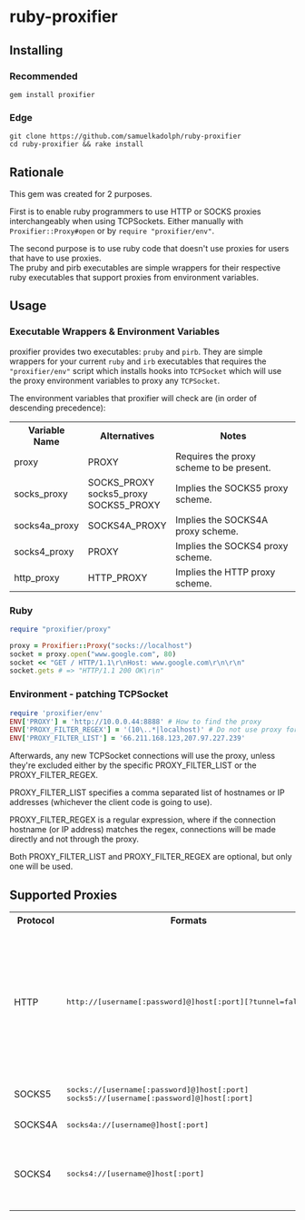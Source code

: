 # ruby-proxifier

## Installing

### Recommended

```
gem install proxifier
```

### Edge

```
git clone https://github.com/samuelkadolph/ruby-proxifier
cd ruby-proxifier && rake install
```

## Rationale

This gem was created for 2 purposes.

First is to enable ruby programmers to use HTTP or SOCKS proxies
interchangeably when using TCPSockets. Either manually with
`Proxifier::Proxy#open` or by `require "proxifier/env"`.

The second purpose is to use ruby code that doesn't use proxies for users that
have to use proxies.<br>The pruby and pirb executables are simple wrappers for
their respective ruby executables that support proxies from environment
variables.

## Usage

### Executable Wrappers & Environment Variables

proxifier provides two executables: `pruby` and `pirb`. They are simple
wrappers for your current `ruby` and `irb` executables that requires the
`"proxifier/env"` script which installs hooks into `TCPSocket` which will use
the proxy environment variables to proxy any `TCPSocket`.

The environment variables that proxifier will check are (in order of descending
precedence):

<table>
  <tr>
    <th>Variable Name</th>
    <th>Alternatives</th>
    <th>Notes</th>
  </tr>
  <tr>
    <td>proxy</td>
    <td>PROXY</td>
    <td>Requires the proxy scheme to be present.</td>
  </tr>
  <tr>
    <td>socks_proxy</td>
    <td>SOCKS_PROXY<br>socks5_proxy<br>SOCKS5_PROXY</td>
    <td>Implies the SOCKS5 proxy scheme.</td>
  </tr>
  <tr>
    <td>socks4a_proxy</td>
    <td>SOCKS4A_PROXY</td>
    <td>Implies the SOCKS4A proxy scheme.</td>
  </tr>
  <tr>
    <td>socks4_proxy</td>
    <td>PROXY</td>
    <td>Implies the SOCKS4 proxy scheme.</td>
  </tr>
  <tr>
    <td>http_proxy</td>
    <td>HTTP_PROXY</td>
    <td>Implies the HTTP proxy scheme.</td>
  </tr>
</table>

### Ruby

```ruby
require "proxifier/proxy"

proxy = Proxifier::Proxy("socks://localhost")
socket = proxy.open("www.google.com", 80)
socket << "GET / HTTP/1.1\r\nHost: www.google.com\r\n\r\n"
socket.gets # => "HTTP/1.1 200 OK\r\n"
```

### Environment - patching TCPSocket

```ruby
require 'proxifier/env'
ENV['PROXY'] = 'http://10.0.0.44:8888' # How to find the proxy
ENV['PROXY_FILTER_REGEX'] = '(10\..*|localhost)' # Do not use proxy for connections inside internal net or localhost
ENV['PROXY_FILTER_LIST'] = '66.211.168.123,207.97.227.239'
```

Afterwards, any new TCPSocket connections will use the proxy, unless they're excluded either by the specific PROXY_FILTER_LIST or the PROXY_FILTER_REGEX.

PROXY_FILTER_LIST specifies a comma separated list of hostnames or IP addresses (whichever the client code is going to use).

PROXY_FILTER_REGEX is a regular expression, where if the connection hostname (or IP address) matches the regex, connections will be made directly and not through the proxy.

Both PROXY_FILTER_LIST and PROXY_FILTER_REGEX are optional, but only one will be used.

## Supported Proxies

<table>
  <tr>
    <th>Protocol</th>
    <th>Formats</th>
    <th>Notes</th>
  </tr>
  <tr>
    <td>HTTP</td>
    <td><pre>http://[username[:password]@]host[:port][?tunnel=false]</pre></td>
    <td>
      The port defaults to 80. This is currently a limitation that may be solved in the future.<br>
      Appending <code>?tunnel=false</code> forces the proxy to not use <code>CONNECT</code>.</td>
  </tr>
  <tr>
    <td>SOCKS5</td>
    <td><pre>socks://[username[:password]@]host[:port]
socks5://[username[:password]@]host[:port]</pre></td>
    <td>
      Port defaults to 1080.
    </td>
  </tr>
  <tr>
    <td>SOCKS4A</td>
    <td><pre>socks4a://[username@]host[:port]</pre></td>
    <td>Not yet implemented.</td>
  </tr>
  <tr>
    <td>SOCKS4</td>
    <td><pre>socks4://[username@]host[:port]</pre></td>
    <td>Currently hangs. Not sure if the problem is with code or server.</td>
  </tr>
</table>
